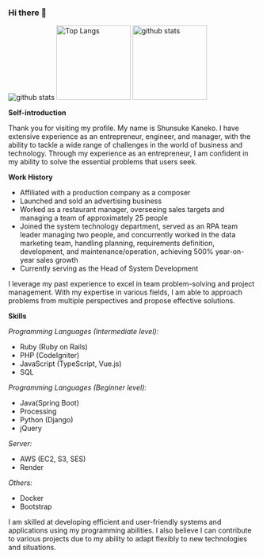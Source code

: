 ### Hi there 👋

<p align="left"> 
  <img alt="github stats" src="https://github-readme-stats.vercel.app/api/wakatime?username" />
  <img alt="Top Langs" height="150px" src="https://github-readme-stats.vercel.app/api/top-langs/?username=shunsukekaneko72106&layout=compact&show_icons=true&theme=onedark" />
  <img alt="github stats" height="150px" src="https://github-readme-stats.vercel.app/api?username=shunsukekaneko72106&theme=onedark&show_icons=ture" />
</p>

**Self-introduction**

Thank you for visiting my profile. My name is Shunsuke Kaneko. I have extensive experience as an entrepreneur, engineer, and manager, with the ability to tackle a wide range of challenges in the world of business and technology. Through my experience as an entrepreneur, I am confident in my ability to solve the essential problems that users seek.

**Work History**

- Affiliated with a production company as a composer
- Launched and sold an advertising business
- Worked as a restaurant manager, overseeing sales targets and managing a team of approximately 25 people
- Joined the system technology department, served as an RPA team leader managing two people, and concurrently worked in the data marketing team, handling planning, requirements definition, development, and maintenance/operation, achieving 500% year-on-year sales growth
- Currently serving as the Head of System Development

I leverage my past experience to excel in team problem-solving and project management. With my expertise in various fields, I am able to approach problems from multiple perspectives and propose effective solutions.

**Skills**

*Programming Languages (Intermediate level):*

- Ruby (Ruby on Rails)
- PHP (CodeIgniter)
- JavaScript (TypeScript, Vue.js)
- SQL

*Programming Languages (Beginner level):*

- Java(Spring Boot)
- Processing
- Python (Django)
- jQuery

*Server:*

- AWS (EC2, S3, SES)
- Render

*Others:*

- Docker
- Bootstrap

I am skilled at developing efficient and user-friendly systems and applications using my programming abilities. I also believe I can contribute to various projects due to my ability to adapt flexibly to new technologies and situations.


